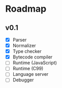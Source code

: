 # Roadmap

## v0.1
* [x] Parser
* [x] Normalizer
* [x] Type checker
* [x] Bytecode compiler
* [ ] Runtime (JavaScript)
* [ ] Runtime (C99)
* [ ] Language server
* [ ] Debugger
